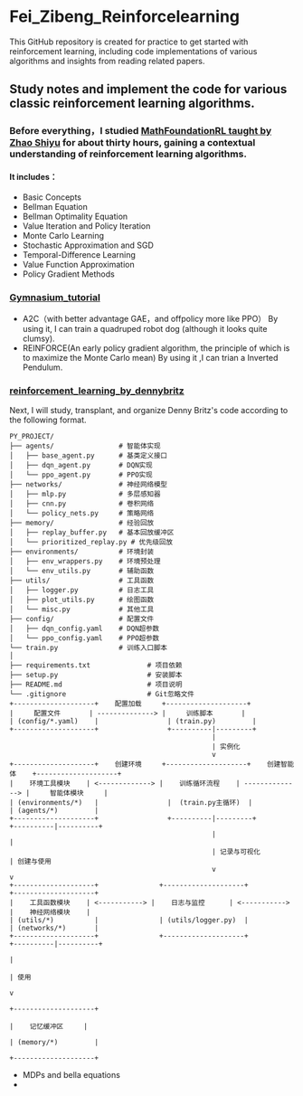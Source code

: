 # Fei_Zibeng_Reinforcelearning
This GitHub repository is created for practice to get started with reinforcement learning, including code implementations of various algorithms and insights from reading related papers.
## Study notes and implement the code for various classic reinforcement learning algorithms.
### Before everything，I studied [MathFoundationRL taught by Zhao Shiyu](https://github.com/MathFoundationRL/Book-Mathematical-Foundation-of-Reinforcement-Learning) for about thirty hours, gaining a contextual understanding of reinforcement learning algorithms.
#### It includes：
- Basic Concepts
- Bellman Equation
- Bellman Optimality Equation
- Value Iteration and Policy Iteration
- Monte Carlo Learning
- Stochastic Approximation and SGD
- Temporal-Difference Learning
- Value Function Approximation
- Policy Gradient Methods
### [Gymnasium_tutorial](https://gymnasium.farama.org/tutorials/training_agents/reinforce_invpend_gym_v26/)
- A2C（with better advantage GAE，and offpolicy more like PPO）
By using it, I can train a quadruped robot dog (although it looks quite clumsy).
- REINFORCE(An early policy gradient algorithm, the principle of which is to maximize the Monte Carlo mean)
By using it ,I can trian a Inverted Pendulum.
### [reinforcement_learning_by_dennybritz](https://github.com/dennybritz/reinforcement-learning)
Next, I will study, transplant, and organize Denny Britz's code according to the following format.
```
PY_PROJECT/
├── agents/                # 智能体实现
│   ├── base_agent.py      # 基类定义接口
│   ├── dqn_agent.py       # DQN实现
│   └── ppo_agent.py       # PPO实现
├── networks/              # 神经网络模型
│   ├── mlp.py             # 多层感知器
│   ├── cnn.py             # 卷积网络
│   └── policy_nets.py     # 策略网络
├── memory/                # 经验回放
│   ├── replay_buffer.py   # 基本回放缓冲区
│   └── prioritized_replay.py # 优先级回放
├── environments/          # 环境封装
│   ├── env_wrappers.py    # 环境预处理
│   └── env_utils.py       # 辅助函数
├── utils/                 # 工具函数
│   ├── logger.py          # 日志工具
│   ├── plot_utils.py      # 绘图函数
│   └── misc.py            # 其他工具
├── config/                # 配置文件
│   ├── dqn_config.yaml    # DQN超参数
│   └── ppo_config.yaml    # PPO超参数
└── train.py               # 训练入口脚本
│
├── requirements.txt              # 项目依赖
├── setup.py                      # 安装脚本
├── README.md                     # 项目说明
└── .gitignore                    # Git忽略文件
+--------------------+    配置加载     +--------------------+
|     配置文件       | --------------> |     训练脚本       |
| (config/*.yaml)    |                 | (train.py)         |
+--------------------+                 +----------|---------+
                                                  |
                                                  | 实例化
                                                  v
+--------------------+    创建环境     +--------------------+    创建智能体    +--------------------+
|    环境工具模块    | <-------------> |    训练循环流程    | --------------> |     智能体模块     |
| (environments/*)   |                 |  (train.py主循环)  |                 | (agents/*)         |
+--------------------+                 +----------|---------+                 +----------|----------+
                                                  |                                     |
                                                  | 记录与可视化                        | 创建与使用
                                                  v                                     v
+--------------------+               +--------------------+               +--------------------+
|    工具函数模块    | <-----------> |    日志与监控      | <-----------> |    神经网络模块    |
| (utils/*)          |               | (utils/logger.py)  |               | (networks/*)       |
+--------------------+               +--------------------+               +----------|----------+
                                                                                     |
                                                                                     | 使用
                                                                                     v
                                                                         +--------------------+
                                                                         |    记忆缓冲区     |
                                                                         | (memory/*)         |
                                                                         +--------------------+
```
- MDPs and bella equations
- 

